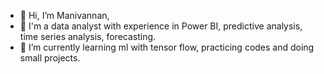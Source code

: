 - 👋 Hi, I’m Manivannan,
- 👀 I'm a data analyst with experience in Power BI, predictive analysis, time series analysis, forecasting.
- 🌱 I’m currently learning ml with tensor flow, practicing codes and doing small projects.

<!---
invoqer/invoqer is a ✨ special ✨ repository because its `README.md` (this file) appears on your GitHub profile.
You can click the Preview link to take a look at your changes.
--->
